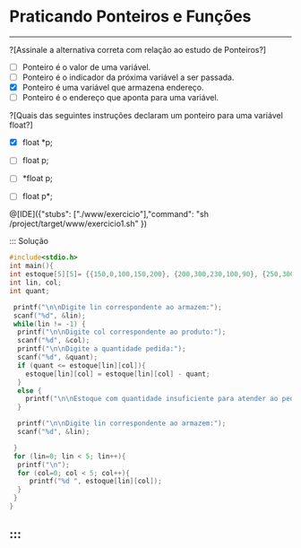 # Praticando Ponteiros e Funções
---
?[Assinale a alternativa correta com relação ao estudo de Ponteiros?]
-[ ] Ponteiro é o valor de uma variável. 
-[ ] Ponteiro é o indicador da próxima variável a ser passada.
-[x] Ponteiro é uma variável que armazena endereço.
-[ ] Ponteiro é o endereço que aponta para uma variável.

?[Quais das seguintes instruções declaram um ponteiro para uma variável float?]
-[x] float *p; 
-[ ] float p;
-[ ] *float p;
-[ ] float p*;


@[IDE]({"stubs": ["./www/exercicio"],"command": "sh /project/target/www/exercicio1.sh"
})


::: Solução

``` C
#include<stdio.h>
int main(){
int estoque[5][5]= {{150,0,100,150,200}, {200,300,230,100,90}, {250,300,0,200,150}, {300,100,90,450,0},{350,300,400,250,200}};
int lin, col;
int quant;

 printf("\n\nDigite lin correspondente ao armazem:");
 scanf("%d", &lin);
 while(lin != -1) {
  printf("\n\nDigite col correspondente ao produto:");
  scanf("%d", &col);
  printf("\n\nDigite a quantidade pedida:");
  scanf("%d", &quant);
  if (quant <= estoque[lin][col]){
    estoque[lin][col] = estoque[lin][col] - quant;
  }
  else {
    printf("\n\nEstoque com quantidade insuficiente para atender ao pedido");
  }

  printf("\n\nDigite lin correspondente ao armazem:");
  scanf("%d", &lin);

 }
 for (lin=0; lin < 5; lin++){
  printf("\n");
  for (col=0; col < 5; col++){
     printf("%d ", estoque[lin][col]);
  }
 }
}

```
:::
----

